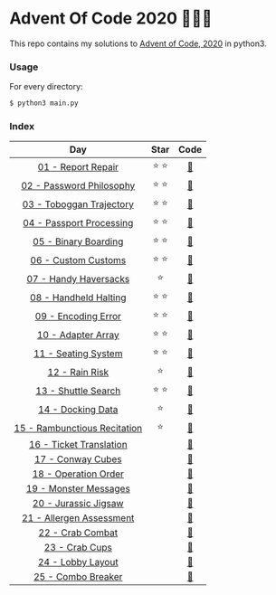 # Advent Of Code 2020 :christmas_tree::santa::gift:

This repo contains my solutions to [Advent of Code, 2020](https://adventofcode.com/2020) in python3.

### Usage

For every directory:

```bash
$ python3 main.py
```

### Index

| Day |      Star     |   Code   |
|:---:|:-------------:|:--------:|
| [01 - Report Repair](https://adventofcode.com/2020/day/1) | :star: :star: | [:page_facing_up:](/day01)
| [02 - Password Philosophy](https://adventofcode.com/2020/day/2) | :star: :star: | [:page_facing_up:](/day02)
| [03 - Toboggan Trajectory](https://adventofcode.com/2020/day/3) | :star: :star: | [:page_facing_up:](/day03)
| [04 - Passport Processing](https://adventofcode.com/2020/day/4) | :star: :star: | [:page_facing_up:](/day04)
| [05 - Binary Boarding](https://adventofcode.com/2020/day/5) | :star: :star: | [:page_facing_up:](/day05)
| [06 - Custom Customs](https://adventofcode.com/2020/day/6) | :star: :star: | [:page_facing_up:](/day06)
| [07 - Handy Haversacks](https://adventofcode.com/2020/day/7) | :star: | [:page_facing_up:](/day07)
| [08 - Handheld Halting](https://adventofcode.com/2020/day/8) | :star: :star: | [:page_facing_up:](/day08)
| [09 - Encoding Error](https://adventofcode.com/2020/day/9) | :star: :star: | [:page_facing_up:](/day09)
| [10 - Adapter Array](https://adventofcode.com/2020/day/10) | :star: :star: | [:page_facing_up:](/day10)
| [11 - Seating System](https://adventofcode.com/2020/day/11) | :star: :star: | [:page_facing_up:](/day11)
| [12 - Rain Risk](https://adventofcode.com/2020/day/12) | :star: | [:page_facing_up:](/day12)
| [13 - Shuttle Search](https://adventofcode.com/2020/day/13) | :star: :star: | [:page_facing_up:](/day13)
| [14 - Docking Data](https://adventofcode.com/2020/day/14) | :star: | [:page_facing_up:](/day14)
| [15 - Rambunctious Recitation](https://adventofcode.com/2020/day/15) | :star:  | [:page_facing_up:](/day15)
| [16 - Ticket Translation ](https://adventofcode.com/2020/day/16) |  | [:page_facing_up:](/day16)
| [17 - Conway Cubes](https://adventofcode.com/2020/day/17) |  | [:page_facing_up:](/day17)
| [18 - Operation Order](https://adventofcode.com/2020/day/18) |  | [:page_facing_up:](/day18)
| [19 - Monster Messages](https://adventofcode.com/2020/day/19) |  | [:page_facing_up:](/day19)
| [20 - Jurassic Jigsaw](https://adventofcode.com/2020/day/20) |  | [:page_facing_up:](/day20)
| [21 - Allergen Assessment](https://adventofcode.com/2020/day/21) |  | [:page_facing_up:](/day21)
| [22 - Crab Combat](https://adventofcode.com/2020/day/22) |  | [:page_facing_up:](/day22)
| [23 - Crab Cups](https://adventofcode.com/2020/day/23) |  | [:page_facing_up:](/day23)
| [24 - Lobby Layout](https://adventofcode.com/2020/day/24) |  | [:page_facing_up:](/day24)
| [25 - Combo Breaker](https://adventofcode.com/2020/day/25) |  | [:page_facing_up:](/day25)
